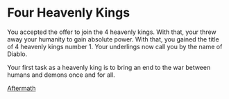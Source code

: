 # Four Heavenly Kings
You accepted the offer to join the 4 heavenly kings. With that, your threw away your humanity to gain absolute power. With that, you gained the title of 4 heavenly kings number 1. Your underlings now call you by the name of Diablo.

Your first task as a heavenly king is to bring an end to the war between humans and demons once and for all.   


[Aftermath](../ending/demon-win.md)

